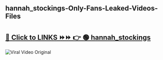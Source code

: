 
 ## hannah_stockings-Only-Fans-Leaked-Videos-Files

# <h2><a href="https://mediaupload.pro?hannah_stockings">🔗 Click to LINKS ⏩⏩ 👉 🟢 hannah_stockings </a></h2>

<a href="https://mediaupload.pro?hannah_stockings" rel="nofollow" data-target="animated-image.originalLink"><img src="https://i.ibb.co.com/xMMVF88/686577567.gif" alt="Viral Video Original" style="max-width: 100%; display: inline-block;" data-target="animated-image.originalImage"></a>